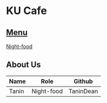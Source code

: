# KU Cafe

## [Menu](Menu.md)

[Night-food](Menu#NightFood)


## About Us

| Name      | Role      | Github          |
|:----------|-----------|-----------------|
| Tanin | Night-food | TaninDean |
